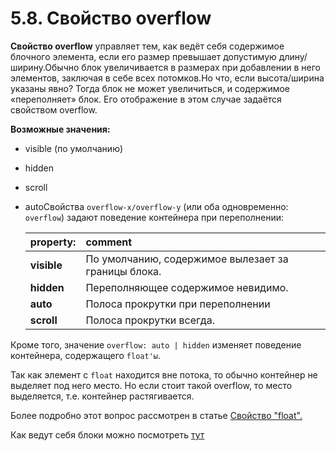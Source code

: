# 5.8. Свойство overflow

**Свойство overflow** управляет тем, как ведёт себя содержимое блочного элемента, если его размер превышает допустимую длину/ширину.Обычно блок увеличивается в размерах при добавлении в него элементов, заключая в себе всех потомков.Но что, если высота/ширина указаны явно? Тогда блок не может увеличиться, и содержимое «переполняет» блок. Его отображение в этом случае задаётся свойством overflow.

**Возможные значения:**

* visible \(по умолчанию\)
* hidden
* scroll
* autoСвойства `overflow-x/overflow-y` \(или оба одновременно: `overflow`\) задают поведение контейнера при переполнении:

  | property: | comment |
  | :--- | :--- |
  | **visible** | По умолчанию, содержимое вылезает за границы блока. |
  | **hidden** | Переполняющее содержимое невидимо. |
  | **auto** | Полоса прокрутки при переполнении |
  | **scroll** | Полоса прокрутки всегда. |

Кроме того, значение `overflow: auto | hidden` изменяет поведение контейнера, содержащего `float'ы`. 

Так как элемент с `float` находится вне потока, то обычно контейнер не выделяет под него место. Но если стоит такой overflow, то место выделяется, т.е. контейнер растягивается. 

Более подробно этот вопрос рассмотрен в статье [Свойство "float".](https://docs.google.com/document/d/1wzBUUoaovEVxOZWpYMBfHIJ7NRMxmV7RfixOvbiT77g/edit#heading=h.g9iirymxxx6b)

Как ведут себя блоки можно посмотреть [тут](https://codepen.io/OlgaMaslova/pen/XQrdob?editors=1100)

